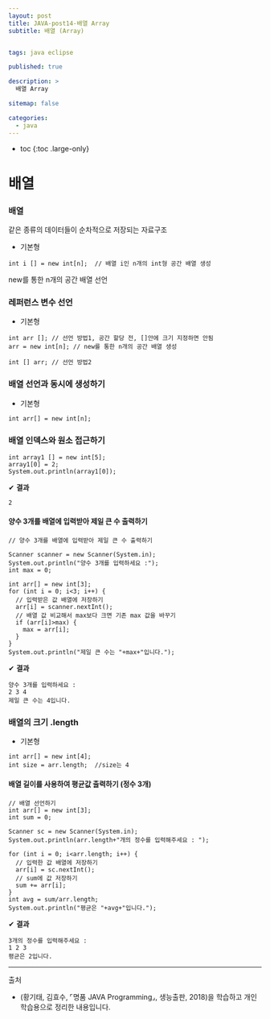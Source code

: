 ```yaml
---
layout: post
title: JAVA-post14-배열 Array
subtitle: 배열 (Array)


tags: java eclipse

published: true

description: >
  배열 Array

sitemap: false

categories:
  - java
---
```


* toc
{:toc .large-only}


# 배열




### 배열
같은 종류의 데이터들이 순차적으로 저장되는 자료구조

- 기본형

~~~
int i [] = new int[n];  // 배열 i인 n개의 int형 공간 배열 생성
~~~

new를 통한 n개의 공간 배열 선언

### 레퍼런스 변수 선언

- 기본형

~~~
int arr []; // 선언 방법1, 공간 할당 전, []안에 크기 지정하면 안됨
arr = new int[n]; // new를 통한 n개의 공간 배열 생성

int [] arr; // 선언 방법2
~~~

### 배열 선언과 동시에 생성하기

- 기본형

~~~
int arr[] = new int[n];
~~~


### 배열 인덱스와 원소 접근하기

~~~
int array1 [] = new int[5];
array1[0] = 2;
System.out.println(array1[0]);
~~~

✔ **결과**
~~~
2
~~~

#### 양수 3개를 배열에 입력받아 제일 큰 수 출력하기

~~~
// 양수 3개를 배열에 입력받아 제일 큰 수 출력하기

Scanner scanner = new Scanner(System.in);
System.out.println("양수 3개를 입력하세요 :");
int max = 0;

int arr[] = new int[3];
for (int i = 0; i<3; i++) {
  // 입력받은 값 배열에 저장하기
  arr[i] = scanner.nextInt();
  // 배열 값 비교해서 max보다 크면 기존 max 값을 바꾸기
  if (arr[i]>max) {
    max = arr[i];
  }
}
System.out.println("제일 큰 수는 "+max+"입니다.");
~~~

✔ **결과**
~~~
양수 3개를 입력하세요 :
2 3 4
제일 큰 수는 4입니다.
~~~

### 배열의 크기 .length

- 기본형

~~~
int arr[] = new int[4];
int size = arr.length;  //size는 4
~~~

#### 배열 길이를 사용하여 평균값 출력하기 (정수 3개)


~~~
// 배열 선언하기
int arr[] = new int[3];
int sum = 0;

Scanner sc = new Scanner(System.in);
System.out.println(arr.length+"개의 정수를 입력해주세요 : ");

for (int i = 0; i<arr.length; i++) {
  // 입력한 값 배열에 저장하기
  arr[i] = sc.nextInt();
  // sum에 값 저장하기
  sum += arr[i];
}
int avg = sum/arr.length;
System.out.println("평균은 "+avg+"입니다.");
~~~

✔ **결과**
~~~
3개의 정수를 입력해주세요 :
1 2 3
평균은 2입니다.
~~~


-----
출처

- (황기태, 김효수, ⌜명품 JAVA Programming⌟, 생능출판, 	2018)을 학습하고 개인 학습용으로 정리한 내용입니다.
